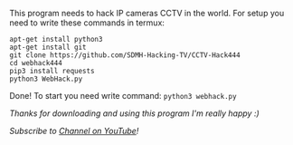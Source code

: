 This program needs to hack IP cameras CCTV in the world.
For setup you need to write these commands in termux:
```
apt-get install python3
apt-get install git
git clone https://github.com/SDMH-Hacking-TV/CCTV-Hack444
cd webhack444
pip3 install requests
python3 WebHack.py
```

Done!
To start you need write command: `python3 webhack.py`

*Thanks for downloading and using this program I'm really happy :)*

*Subscribe to [ Channel on YouTube](https://www.youtube.com/channel/UCWMSK5cTU1dNBt8LKcZdsCw)!*
